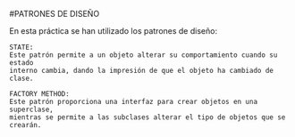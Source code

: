 #PATRONES DE DISEÑO

En esta práctica se han utilizado los patrones de diseño:

	STATE:
	Este patrón permite a un objeto alterar su comportamiento cuando su estado 
	interno cambia, dando la impresión de que el objeto ha cambiado de clase.
	
	FACTORY METHOD:
	Este patrón proporciona una interfaz para crear objetos en una superclase, 
	mientras se permite a las subclases alterar el tipo de objetos que se crearán.
